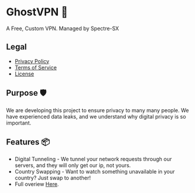 # GhostVPN 👻
A Free, Custom VPN. Managed by Spectre-SX

## Legal

- [Privacy Policy](./PrivacyPolicy.md)  
- [Terms of Service](./TermsOfService.md)
- [License](./LICENSE)

## Purpose 🛡️

We are developing this project to ensure privacy to many many people. We have experienced data leaks, and we understand why digital privacy is so important.

## Features 📦

- Digital Tunneling - We tunnel your network requests through our servers, and they will only get our ip, not yours.
- Country Swapping - Want to watch something unavailable in your country? Just swap to another!
- Full overiew [Here](./Overview.md).
